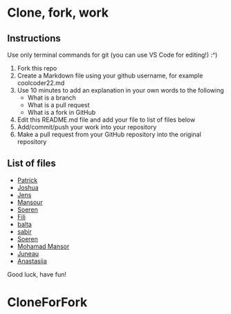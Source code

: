 # Clone, fork, work

## Instructions

Use only terminal commands for git (you can use VS Code for editing!) :^)

1. Fork this repo
2. Create a Markdown file using your github username, for example coolcoder22.md
3. Use 10 minutes to add an explanation in your own words to the following
    - What is a branch
    - What is a pull request
    - What is a fork in GitHub
4. Edit this README.md file and add your file to list of files below
5. Add/commit/push your work into your repository 
6. Make a pull request from your GitHub repository into the original repository

## List of files


- [Patrick](./patrick.md)
- [Joshua](./joshua.md)
- [Jens](./Enzomaldini-dci.md)
- [Mansour](./mansour.md)
- [Soeren](./SoerenBoettcher.md)
- [Fili](./filistudent.md)
- [balta](./baltasargd.md)
- [sabir](./Sudoka11.md)
- [Soeren](./Soerenboettcher.md)
- [Mohamad Mansor](mohamad-mansor.md)
- [Juneau](./Juneau88.md)
- [Anastasiia](./iamstasiia.md)




Good luck, have fun!
# CloneForFork
